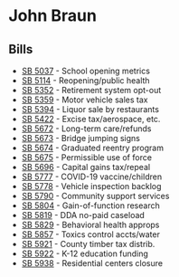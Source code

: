 # John Braun
## Bills
* [SB 5037](bill/2021-22/sb/5037/) - School opening metrics
* [SB 5114](bill/2021-22/sb/5114/) - Reopening/public health
* [SB 5352](bill/2021-22/sb/5352/) - Retirement system opt-out
* [SB 5359](bill/2021-22/sb/5359/) - Motor vehicle sales tax
* [SB 5394](bill/2021-22/sb/5394/) - Liquor sale by restaurants
* [SB 5422](bill/2021-22/sb/5422/) - Excise tax/aerospace, etc.
* [SB 5672](bill/2021-22/sb/5672/) - Long-term care/refunds
* [SB 5673](bill/2021-22/sb/5673/) - Bridge jumping signs
* [SB 5674](bill/2021-22/sb/5674/) - Graduated reentry program
* [SB 5675](bill/2021-22/sb/5675/) - Permissible use of force
* [SB 5696](bill/2021-22/sb/5696/) - Capital gains tax/repeal
* [SB 5777](bill/2021-22/sb/5777/) - COVID-19 vaccine/children
* [SB 5778](bill/2021-22/sb/5778/) - Vehicle inspection backlog
* [SB 5790](bill/2021-22/sb/5790/) - Community support services
* [SB 5804](bill/2021-22/sb/5804/) - Gain-of-function research
* [SB 5819](bill/2021-22/sb/5819/) - DDA no-paid caseload
* [SB 5829](bill/2021-22/sb/5829/) - Behavioral health approps
* [SB 5857](bill/2021-22/sb/5857/) - Toxics control accts/water
* [SB 5921](bill/2021-22/sb/5921/) - County timber tax distrib.
* [SB 5922](bill/2021-22/sb/5922/) - K-12 education funding
* [SB 5938](bill/2021-22/sb/5938/) - Residential centers closure
